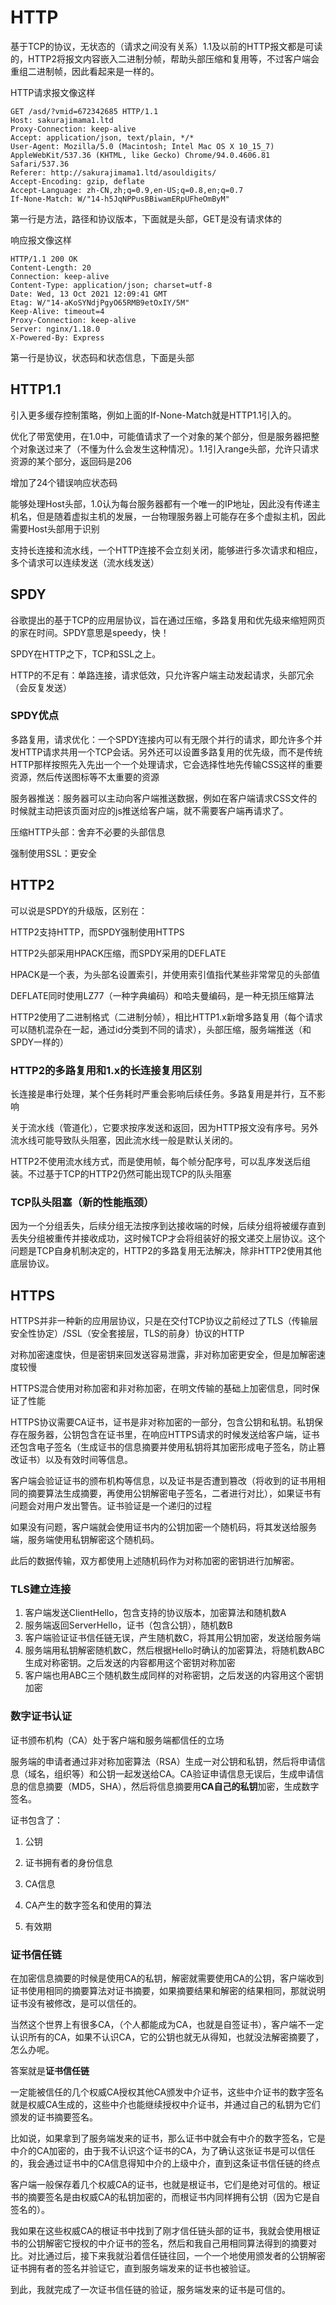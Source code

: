# HTTP

基于TCP的协议，无状态的（请求之间没有关系）1.1及以前的HTTP报文都是可读的，HTTP2将报文内容嵌入二进制分帧，帮助头部压缩和复用等，不过客户端会重组二进制帧，因此看起来是一样的。

HTTP请求报文像这样

```
GET /asd/?vmid=672342685 HTTP/1.1
Host: sakurajimama1.ltd
Proxy-Connection: keep-alive
Accept: application/json, text/plain, */*
User-Agent: Mozilla/5.0 (Macintosh; Intel Mac OS X 10_15_7) AppleWebKit/537.36 (KHTML, like Gecko) Chrome/94.0.4606.81 Safari/537.36
Referer: http://sakurajimama1.ltd/asouldigits/
Accept-Encoding: gzip, deflate
Accept-Language: zh-CN,zh;q=0.9,en-US;q=0.8,en;q=0.7
If-None-Match: W/"14-h5JqNPPusBBiwamERpUFheOmByM"
```

第一行是方法，路径和协议版本，下面就是头部，GET是没有请求体的

响应报文像这样

```
HTTP/1.1 200 OK
Content-Length: 20
Connection: keep-alive
Content-Type: application/json; charset=utf-8
Date: Wed, 13 Oct 2021 12:09:41 GMT
Etag: W/"14-aKoSYNdjPgyO65RMB9etOxIY/5M"
Keep-Alive: timeout=4
Proxy-Connection: keep-alive
Server: nginx/1.18.0
X-Powered-By: Express
```

第一行是协议，状态码和状态信息，下面是头部

## HTTP1.1

引入更多缓存控制策略，例如上面的If-None-Match就是HTTP1.1引入的。

优化了带宽使用，在1.0中，可能值请求了一个对象的某个部分，但是服务器把整个对象送过来了（不懂为什么会发生这种情况）。1.1引入range头部，允许只请求资源的某个部分，返回码是206

增加了24个错误响应状态码

能够处理Host头部，1.0认为每台服务器都有一个唯一的IP地址，因此没有传递主机名，但是随着虚拟主机的发展，一台物理服务器上可能存在多个虚拟主机，因此需要Host头部用于识别

支持长连接和流水线，一个HTTP连接不会立刻关闭，能够进行多次请求和相应，多个请求可以连续发送（流水线发送）

## SPDY

谷歌提出的基于TCP的应用层协议，旨在通过压缩，多路复用和优先级来缩短网页的家在时间。SPDY意思是speedy，快！

SPDY在HTTP之下，TCP和SSL之上。

HTTP的不足有：单路连接，请求低效，只允许客户端主动发起请求，头部冗余（会反复发送）

### SPDY优点

多路复用，请求优化：一个SPDY连接内可以有无限个并行的请求，即允许多个并发HTTP请求共用一个TCP会话。另外还可以设置多路复用的优先级，而不是传统HTTP那样按照先入先出一个一个处理请求，它会选择性地先传输CSS这样的重要资源，然后传送图标等不太重要的资源

服务器推送：服务器可以主动向客户端推送数据，例如在客户端请求CSS文件的时候就主动把该页面对应的js推送给客户端，就不需要客户端再请求了。

压缩HTTP头部：舍弃不必要的头部信息

强制使用SSL：更安全

## HTTP2

可以说是SPDY的升级版，区别在：

HTTP2支持HTTP，而SPDY强制使用HTTPS

HTTP2头部采用HPACK压缩，而SPDY采用的DEFLATE

HPACK是一个表，为头部名设置索引，并使用索引值指代某些非常常见的头部值

DEFLATE同时使用LZ77（一种字典编码）和哈夫曼编码，是一种无损压缩算法

HTTP2使用了二进制格式（二进制分帧），相比HTTP1.x新增多路复用（每个请求可以随机混杂在一起，通过id分类到不同的请求），头部压缩，服务端推送（和SPDY一样的）

### HTTP2的多路复用和1.x的长连接复用区别

长连接是串行处理，某个任务耗时严重会影响后续任务。多路复用是并行，互不影响

关于流水线（管道化），它要求按序发送和返回，因为HTTP报文没有序号。另外流水线可能导致队头阻塞，因此流水线一般是默认关闭的。

HTTP2不使用流水线方式，而是使用帧，每个帧分配序号，可以乱序发送后组装。不过基于TCP的HTTP2仍然可能出现TCP的队头阻塞

### TCP队头阻塞（新的性能瓶颈）

因为一个分组丢失，后续分组无法按序到达接收端的时候，后续分组将被缓存直到丢失分组被重传并接收成功，这时候TCP才会将组装好的报文递交上层协议。这个问题是TCP自身机制决定的，HTTP2的多路复用无法解决，除非HTTP2使用其他底层协议。

## HTTPS

HTTPS并非一种新的应用层协议，只是在交付TCP协议之前经过了TLS（传输层安全性协定）/SSL（安全套接层，TLS的前身）协议的HTTP

对称加密速度快，但是密钥来回发送容易泄露，非对称加密更安全，但是加解密速度较慢

HTTPS混合使用对称加密和非对称加密，在明文传输的基础上加密信息，同时保证了性能

HTTPS协议需要CA证书，证书是非对称加密的一部分，包含公钥和私钥。私钥保存在服务器，公钥包含在证书里，在响应HTTPS请求的时候发送给客户端，证书还包含电子签名（生成证书的信息摘要并使用私钥将其加密形成电子签名，防止篡改证书）以及有效时间等信息。

客户端会验证证书的颁布机构等信息，以及证书是否遭到篡改（将收到的证书用相同的摘要算法生成摘要，再使用公钥解密电子签名，二者进行对比），如果证书有问题会对用户发出警告。证书验证是一个递归的过程

如果没有问题，客户端就会使用证书内的公钥加密一个随机码，将其发送给服务端，服务端使用私钥解密这个随机码。

此后的数据传输，双方都使用上述随机码作为对称加密的密钥进行加解密。

### TLS建立连接

1. 客户端发送ClientHello，包含支持的协议版本，加密算法和随机数A
2. 服务端返回ServerHello，证书（包含公钥），随机数B
3. 客户端验证证书信任链无误，产生随机数C，将其用公钥加密，发送给服务端
4. 服务端用私钥解密随机数C，然后根据Hello时确认的加密算法，将随机数ABC生成对称密钥。之后发送的内容都用这个密钥对称加密
5. 客户端也用ABC三个随机数生成同样的对称密钥，之后发送的内容用这个密钥加密

### 数字证书认证

证书颁布机构（CA）处于客户端和服务端都信任的立场

服务端的申请者通过非对称加密算法（RSA）生成一对公钥和私钥，然后将申请信息（域名，组织等）和公钥一起发送给CA。CA验证申请信息无误后，生成申请信息的信息摘要（MD5，SHA），然后将信息摘要用**CA自己的私钥**加密，生成数字签名。

证书包含了：

1. 公钥

2. 证书拥有者的身份信息
3. CA信息
4. CA产生的数字签名和使用的算法
5. 有效期

### 证书信任链

在加密信息摘要的时候是使用CA的私钥，解密就需要使用CA的公钥，客户端收到证书使用相同的摘要算法对证书摘要，如果摘要结果和解密的结果相同，那就说明证书没有被修改，是可以信任的。

当然这个世界上有很多CA，（个人都能成为CA，也就是自签证书），客户端不一定认识所有的CA，如果不认识CA，它的公钥也就无从得知，也就没法解密摘要了，怎么办呢。

答案就是**证书信任链**

一定能被信任的几个权威CA授权其他CA颁发中介证书，这些中介证书的数字签名就是权威CA生成的，这些中介也能继续授权中介证书，并通过自己的私钥为它们颁发的证书摘要签名。

比如说，如果拿到了服务端发来的证书，那么证书中就会有中介的数字签名，它是中介的CA加密的，由于我不认识这个证书的CA，为了确认这张证书是可以信任的，我会通过证书中的CA信息得知中介的上级中介，直到这条证书信任链的终点

客户端一般保存着几个权威CA的证书，也就是根证书，它们是绝对可信的。根证书的摘要签名是由权威CA的私钥加密的，而根证书内同样拥有公钥（因为它是自签名的）。

我如果在这些权威CA的根证书中找到了刚才信任链头部的证书，我就会使用根证书的公钥解密它授权的中介证书的签名，然后和我自己用相同算法得到的摘要对比。对比通过后，接下来我就沿着信任链往回，一个一个地使用颁发者的公钥解密证书拥有者的签名并验证它，直到服务端发来的证书也被验证。

到此，我就完成了一次证书信任链的验证，服务端发来的证书是可信的。



